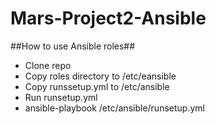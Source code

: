 # Mars-Project2-Ansible

##How to use Ansible roles##

* Clone repo
* Copy roles directory to /etc/eansible
* Copy runssetup.yml to /etc/ansible
* Run runsetup.yml
 * ansible-playbook /etc/ansible/runsetup.yml
